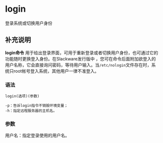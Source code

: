 login
===

登录系统或切换用户身份

## 补充说明

**login命令** 用于给出登录界面，可用于重新登录或者切换用户身份，也可通过它的功能随时更换登入身份。在Slackware发行版中 ，您可在命令后面附加欲登入的用户名称，它会直接询问密码，等待用户输入。当`/etc/nologin`文件存在时，系统只root帐号登入系统，其他用户一律不准登入。

### 语法  

```
login(选项)(参数)
```

  

```
-p：告诉login指令不销毁环境变量；
-h：指定远程服务器的主机名。
```

### 参数  

用户名：指定登录使用的用户名。


